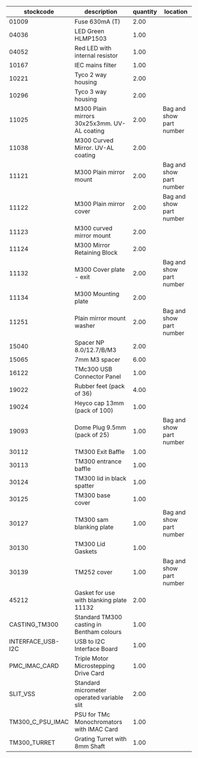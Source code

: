 |stockcode|description|quantity|location|
|---------|-----------|--------|--------|
|01009|Fuse 630mA (T)|2.00||
|04036|LED Green HLMP1503|1.00||
|04052|Red LED with internal resistor|1.00||
|10167|IEC mains filter|1.00||
|10221|Tyco 2 way housing|2.00||
|10296|Tyco 3 way housing|2.00||
|11025|M300 Plain mirrors 30x25x3mm.  UV-AL coating|2.00|Bag and show part number|
|11038|M300 Curved Mirror.  UV-AL coating|2.00||
|11121|M300 Plain mirror mount|2.00|Bag and show part number|
|11122|M300 Plain mirror cover|2.00|Bag and show part number|
|11123|M300 curved mirror mount|2.00||
|11124|M300 Mirror Retaining Block|2.00||
|11132|M300 Cover plate - exit|2.00|Bag and show part number|
|11134|M300 Mounting plate|2.00||
|11251|Plain mirror mount washer|2.00|Bag and show part number|
|15040|Spacer NP 8.0/12.7/B/M3|2.00||
|15065|7mm M3 spacer|6.00||
|16122|TMc300 USB Connector Panel|1.00||
|19022|Rubber feet (pack of 36)|4.00||
|19024|Heyco cap 13mm (pack of 100)|1.00||
|19093|Dome Plug 9.5mm (pack of 25)|1.00|Bag and show part number|
|30112|TM300 Exit Baffle|1.00||
|30113|TM300 entrance baffle|1.00||
|30124|TM300 lid in black spatter|1.00||
|30125|TM300 base cover|1.00||
|30127|TM300 sam blanking plate|1.00|Bag and show part number|
|30130|TM300 Lid Gaskets|1.00||
|30139|TM252 cover|1.00|Bag and show part number|
|45212|Gasket for use with blanking plate 11132|2.00||
|CASTING_TM300|Standard TM300 casting in Bentham colours|1.00||
|INTERFACE_USB-I2C|USB to I2C Interface Board|1.00||
|PMC_IMAC_CARD|Triple Motor Microstepping Drive Card|1.00||
|SLIT_VSS|Standard micrometer operated variable slit|2.00||
|TM300_C_PSU_IMAC|PSU for TMc Monochromators with IMAC Card|1.00||
|TM300_TURRET|Grating Turret with 8mm Shaft|1.00||
